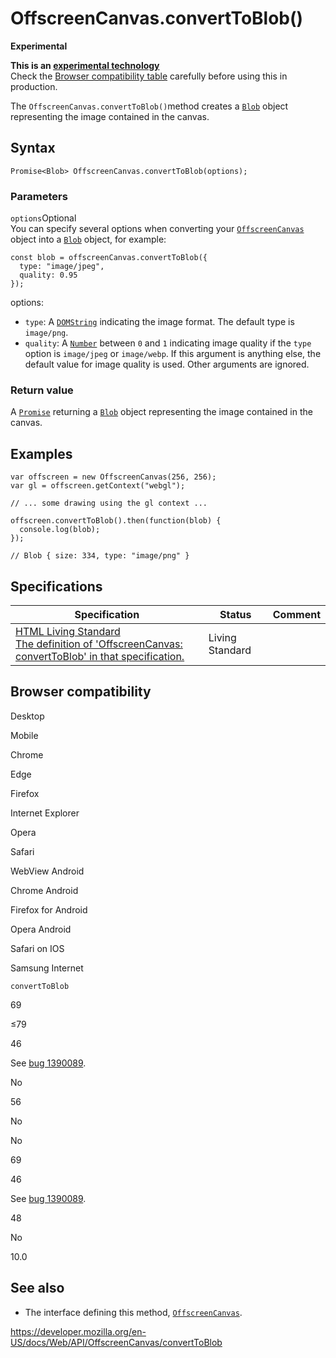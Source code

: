 OffscreenCanvas.convertToBlob()
===============================

**Experimental**

**This is an [experimental technology](https://developer.mozilla.org/en-US/docs/MDN/Guidelines/Conventions_definitions#experimental)**  
Check the [Browser compatibility table](#browser_compatibility) carefully before using this in production.

The `OffscreenCanvas.convertToBlob()`method creates a [`Blob`](../blob) object representing the image contained in the canvas.

Syntax
------

    Promise<Blob> OffscreenCanvas.convertToBlob(options);

### Parameters

 `options`<span class="badge inline optional">Optional</span>   
You can specify several options when converting your [`OffscreenCanvas`](../offscreencanvas) object into a [`Blob`](../blob) object, for example:

    const blob = offscreenCanvas.convertToBlob({
      type: "image/jpeg",
      quality: 0.95
    });

options:

-   `type`: A [`DOMString`](../domstring) indicating the image format. The default type is `image/png`.
-   `quality`: A [`Number`](https://developer.mozilla.org/en-US/docs/Web/JavaScript/Reference/Global_Objects/Number) between `0` and `1` indicating image quality if the `type` option is `image/jpeg` or `image/webp`. If this argument is anything else, the default value for image quality is used. Other arguments are ignored.

### Return value

A [`Promise`](https://developer.mozilla.org/en-US/docs/Web/JavaScript/Reference/Global_Objects/Promise) returning a [`Blob`](../blob) object representing the image contained in the canvas.

Examples
--------

    var offscreen = new OffscreenCanvas(256, 256);
    var gl = offscreen.getContext("webgl");

    // ... some drawing using the gl context ...

    offscreen.convertToBlob().then(function(blob) {
      console.log(blob);
    });

    // Blob { size: 334, type: "image/png" }

Specifications
--------------

<table><thead><tr class="header"><th>Specification</th><th>Status</th><th>Comment</th></tr></thead><tbody><tr class="odd"><td><a href="https://html.spec.whatwg.org/multipage/#dom-offscreencanvas-converttoblob">HTML Living Standard<br />
<span class="small">The definition of 'OffscreenCanvas: convertToBlob' in that specification.</span></a></td><td><span class="spec-living">Living Standard</span></td><td></td></tr></tbody></table>

Browser compatibility
---------------------

Desktop

Mobile

Chrome

Edge

Firefox

Internet Explorer

Opera

Safari

WebView Android

Chrome Android

Firefox for Android

Opera Android

Safari on IOS

Samsung Internet

`convertToBlob`

69

≤79

46

See [bug 1390089](https://bugzil.la/1390089).

No

56

No

No

69

46

See [bug 1390089](https://bugzil.la/1390089).

48

No

10.0

See also
--------

-   The interface defining this method, [`OffscreenCanvas`](../offscreencanvas).

<a href="https://developer.mozilla.org/en-US/docs/Web/API/OffscreenCanvas/convertToBlob" class="_attribution-link">https://developer.mozilla.org/en-US/docs/Web/API/OffscreenCanvas/convertToBlob</a>

